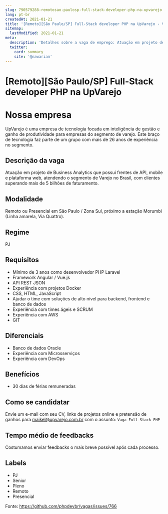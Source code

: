 ```yaml
---
slug: 790579288-remotosao-paulosp-full-stack-developer-php-na-upvarejo
lang: pt-br
createdAt: 2021-01-21
title: '[Remoto][São Paulo/SP] Full-Stack developer PHP na UpVarejo - Vaga de Emprego'
sitemap:
  lastModified: 2021-01-21
meta:
  description: 'Detalhes sobre a vaga de emprego: Atuação em projeto de Business Analytics que possui frentes de API, mobile e plataforma web, atendendo o segmento de Varejo no Brasil, com clientes superando mais de 5 bilhões de faturamento.'
  twitter:
    card: summary
    site: '@nawarian'
---
```


# [Remoto][São Paulo/SP] Full-Stack developer PHP na UpVarejo

# Nossa empresa
UpVarejo é uma empresa de tecnologia focada em inteligência de gestão e ganho de produtividade para empresas do segmento de varejo. Este braço de tecnologia faz parte de um grupo com mais de 26 anos de experiência no segmento.

## Descrição da vaga
Atuação em projeto de Business Analytics que possui frentes de API, mobile e plataforma web, atendendo o segmento de Varejo no Brasil, com clientes superando mais de 5 bilhões de faturamento.

## Modalidade
Remoto ou Presencial em São Paulo / Zona Sul, próximo a estação Morumbi (Linha amarela, Via Quattro). 

## Regime
PJ

## Requisitos
- Mínimo de 3 anos como desenvolvedor PHP Laravel
- Framework Angular / Vue.js 
- API REST JSON
- Experiência com projetos Docker
- CSS, HTML, JavaScript
- Ajudar o time com soluções de alto nível para backend, frontend e banco de dados
- Experiência com times ágeis e SCRUM
- Experiência com AWS
- GIT

## Diferenciais
- Banco de dados Oracle
- Experiência com Microsserviços
- Experiência com DevOps

## Benefícios
- 30 dias de férias remuneradas

## Como se candidatar
Envie um e-mail com seu CV, links de projetos online e pretensão de ganhos para maikel@upvarejo.com.br com o assunto: `Vaga Full-Stack PHP`

## Tempo médio de feedbacks
Costumamos enviar feedbacks o mais breve possível após cada processo.

## Labels
- PJ
- Senior
- Pleno
- Remoto
- Presencial

Fonte: https://github.com/phpdevbr/vagas/issues/766